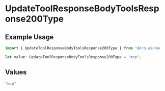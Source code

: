 # UpdateToolResponseBodyToolsResponse200Type

## Example Usage

```typescript
import { UpdateToolResponseBodyToolsResponse200Type } from "@orq-ai/node/models/operations";

let value: UpdateToolResponseBodyToolsResponse200Type = "mcp";
```

## Values

```typescript
"mcp"
```